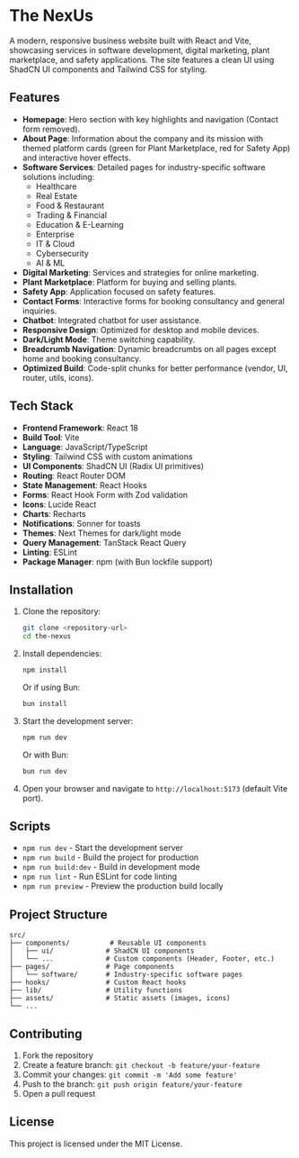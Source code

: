 # The NexUs

A modern, responsive business website built with React and Vite, showcasing services in software development, digital marketing, plant marketplace, and safety applications. The site features a clean UI using ShadCN UI components and Tailwind CSS for styling.

## Features

- **Homepage**: Hero section with key highlights and navigation (Contact form removed).
- **About Page**: Information about the company and its mission with themed platform cards (green for Plant Marketplace, red for Safety App) and interactive hover effects.
- **Software Services**: Detailed pages for industry-specific software solutions including:
  - Healthcare
  - Real Estate
  - Food & Restaurant
  - Trading & Financial
  - Education & E-Learning
  - Enterprise
  - IT & Cloud
  - Cybersecurity
  - AI & ML
- **Digital Marketing**: Services and strategies for online marketing.
- **Plant Marketplace**: Platform for buying and selling plants.
- **Safety App**: Application focused on safety features.
- **Contact Forms**: Interactive forms for booking consultancy and general inquiries.
- **Chatbot**: Integrated chatbot for user assistance.
- **Responsive Design**: Optimized for desktop and mobile devices.
- **Dark/Light Mode**: Theme switching capability.
- **Breadcrumb Navigation**: Dynamic breadcrumbs on all pages except home and booking consultancy.
- **Optimized Build**: Code-split chunks for better performance (vendor, UI, router, utils, icons).

## Tech Stack

- **Frontend Framework**: React 18
- **Build Tool**: Vite
- **Language**: JavaScript/TypeScript
- **Styling**: Tailwind CSS with custom animations
- **UI Components**: ShadCN UI (Radix UI primitives)
- **Routing**: React Router DOM
- **State Management**: React Hooks
- **Forms**: React Hook Form with Zod validation
- **Icons**: Lucide React
- **Charts**: Recharts
- **Notifications**: Sonner for toasts
- **Themes**: Next Themes for dark/light mode
- **Query Management**: TanStack React Query
- **Linting**: ESLint
- **Package Manager**: npm (with Bun lockfile support)

## Installation

1. Clone the repository:

   ```bash
   git clone <repository-url>
   cd the-nexus
   ```

2. Install dependencies:

   ```bash
   npm install
   ```

   Or if using Bun:

   ```bash
   bun install
   ```

3. Start the development server:

   ```bash
   npm run dev
   ```

   Or with Bun:

   ```bash
   bun run dev
   ```

4. Open your browser and navigate to `http://localhost:5173` (default Vite port).

## Scripts

- `npm run dev` - Start the development server
- `npm run build` - Build the project for production
- `npm run build:dev` - Build in development mode
- `npm run lint` - Run ESLint for code linting
- `npm run preview` - Preview the production build locally

## Project Structure

```
src/
├── components/          # Reusable UI components
│   ├── ui/             # ShadCN UI components
│   └── ...             # Custom components (Header, Footer, etc.)
├── pages/              # Page components
│   └── software/       # Industry-specific software pages
├── hooks/              # Custom React hooks
├── lib/                # Utility functions
├── assets/             # Static assets (images, icons)
└── ...
```

## Contributing

1. Fork the repository
2. Create a feature branch: `git checkout -b feature/your-feature`
3. Commit your changes: `git commit -m 'Add some feature'`
4. Push to the branch: `git push origin feature/your-feature`
5. Open a pull request

## License

This project is licensed under the MIT License.
